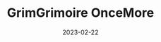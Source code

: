 ---
title: 'GrimGrimoire OnceMore'
tags:
  - platform_switch
  - genre_rpg
note: 'Limited Edition'
digital: false
physical: true
guide: false
pending: true
date: 2023-02-22
---